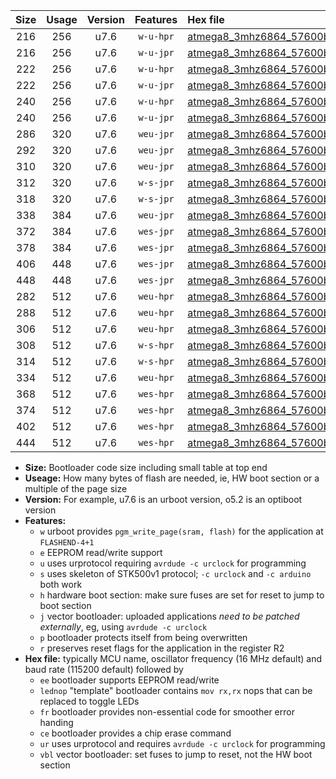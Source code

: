 |Size|Usage|Version|Features|Hex file|
|:-:|:-:|:-:|:-:|:--|
|216|256|u7.6|`w-u-hpr`|[atmega8_3mhz6864_57600bps_ur.hex](https://raw.githubusercontent.com/stefanrueger/urboot/main/atmega8_3mhz6864_57600bps_ur.hex)|
|216|256|u7.6|`w-u-jpr`|[atmega8_3mhz6864_57600bps_ur_vbl.hex](https://raw.githubusercontent.com/stefanrueger/urboot/main/atmega8_3mhz6864_57600bps_ur_vbl.hex)|
|222|256|u7.6|`w-u-hpr`|[atmega8_3mhz6864_57600bps_lednop_ur.hex](https://raw.githubusercontent.com/stefanrueger/urboot/main/atmega8_3mhz6864_57600bps_lednop_ur.hex)|
|222|256|u7.6|`w-u-jpr`|[atmega8_3mhz6864_57600bps_lednop_ur_vbl.hex](https://raw.githubusercontent.com/stefanrueger/urboot/main/atmega8_3mhz6864_57600bps_lednop_ur_vbl.hex)|
|240|256|u7.6|`w-u-hpr`|[atmega8_3mhz6864_57600bps_lednop_fr_ur.hex](https://raw.githubusercontent.com/stefanrueger/urboot/main/atmega8_3mhz6864_57600bps_lednop_fr_ur.hex)|
|240|256|u7.6|`w-u-jpr`|[atmega8_3mhz6864_57600bps_lednop_fr_ur_vbl.hex](https://raw.githubusercontent.com/stefanrueger/urboot/main/atmega8_3mhz6864_57600bps_lednop_fr_ur_vbl.hex)|
|286|320|u7.6|`weu-jpr`|[atmega8_3mhz6864_57600bps_ee_ur_vbl.hex](https://raw.githubusercontent.com/stefanrueger/urboot/main/atmega8_3mhz6864_57600bps_ee_ur_vbl.hex)|
|292|320|u7.6|`weu-jpr`|[atmega8_3mhz6864_57600bps_ee_lednop_ur_vbl.hex](https://raw.githubusercontent.com/stefanrueger/urboot/main/atmega8_3mhz6864_57600bps_ee_lednop_ur_vbl.hex)|
|310|320|u7.6|`weu-jpr`|[atmega8_3mhz6864_57600bps_ee_lednop_fr_ur_vbl.hex](https://raw.githubusercontent.com/stefanrueger/urboot/main/atmega8_3mhz6864_57600bps_ee_lednop_fr_ur_vbl.hex)|
|312|320|u7.6|`w-s-jpr`|[atmega8_3mhz6864_57600bps_vbl.hex](https://raw.githubusercontent.com/stefanrueger/urboot/main/atmega8_3mhz6864_57600bps_vbl.hex)|
|318|320|u7.6|`w-s-jpr`|[atmega8_3mhz6864_57600bps_lednop_vbl.hex](https://raw.githubusercontent.com/stefanrueger/urboot/main/atmega8_3mhz6864_57600bps_lednop_vbl.hex)|
|338|384|u7.6|`weu-jpr`|[atmega8_3mhz6864_57600bps_ee_lednop_fr_ce_ur_vbl.hex](https://raw.githubusercontent.com/stefanrueger/urboot/main/atmega8_3mhz6864_57600bps_ee_lednop_fr_ce_ur_vbl.hex)|
|372|384|u7.6|`wes-jpr`|[atmega8_3mhz6864_57600bps_ee_vbl.hex](https://raw.githubusercontent.com/stefanrueger/urboot/main/atmega8_3mhz6864_57600bps_ee_vbl.hex)|
|378|384|u7.6|`wes-jpr`|[atmega8_3mhz6864_57600bps_ee_lednop_vbl.hex](https://raw.githubusercontent.com/stefanrueger/urboot/main/atmega8_3mhz6864_57600bps_ee_lednop_vbl.hex)|
|406|448|u7.6|`wes-jpr`|[atmega8_3mhz6864_57600bps_ee_lednop_fr_vbl.hex](https://raw.githubusercontent.com/stefanrueger/urboot/main/atmega8_3mhz6864_57600bps_ee_lednop_fr_vbl.hex)|
|448|448|u7.6|`wes-jpr`|[atmega8_3mhz6864_57600bps_ee_lednop_fr_ce_vbl.hex](https://raw.githubusercontent.com/stefanrueger/urboot/main/atmega8_3mhz6864_57600bps_ee_lednop_fr_ce_vbl.hex)|
|282|512|u7.6|`weu-hpr`|[atmega8_3mhz6864_57600bps_ee_ur.hex](https://raw.githubusercontent.com/stefanrueger/urboot/main/atmega8_3mhz6864_57600bps_ee_ur.hex)|
|288|512|u7.6|`weu-hpr`|[atmega8_3mhz6864_57600bps_ee_lednop_ur.hex](https://raw.githubusercontent.com/stefanrueger/urboot/main/atmega8_3mhz6864_57600bps_ee_lednop_ur.hex)|
|306|512|u7.6|`weu-hpr`|[atmega8_3mhz6864_57600bps_ee_lednop_fr_ur.hex](https://raw.githubusercontent.com/stefanrueger/urboot/main/atmega8_3mhz6864_57600bps_ee_lednop_fr_ur.hex)|
|308|512|u7.6|`w-s-hpr`|[atmega8_3mhz6864_57600bps.hex](https://raw.githubusercontent.com/stefanrueger/urboot/main/atmega8_3mhz6864_57600bps.hex)|
|314|512|u7.6|`w-s-hpr`|[atmega8_3mhz6864_57600bps_lednop.hex](https://raw.githubusercontent.com/stefanrueger/urboot/main/atmega8_3mhz6864_57600bps_lednop.hex)|
|334|512|u7.6|`weu-hpr`|[atmega8_3mhz6864_57600bps_ee_lednop_fr_ce_ur.hex](https://raw.githubusercontent.com/stefanrueger/urboot/main/atmega8_3mhz6864_57600bps_ee_lednop_fr_ce_ur.hex)|
|368|512|u7.6|`wes-hpr`|[atmega8_3mhz6864_57600bps_ee.hex](https://raw.githubusercontent.com/stefanrueger/urboot/main/atmega8_3mhz6864_57600bps_ee.hex)|
|374|512|u7.6|`wes-hpr`|[atmega8_3mhz6864_57600bps_ee_lednop.hex](https://raw.githubusercontent.com/stefanrueger/urboot/main/atmega8_3mhz6864_57600bps_ee_lednop.hex)|
|402|512|u7.6|`wes-hpr`|[atmega8_3mhz6864_57600bps_ee_lednop_fr.hex](https://raw.githubusercontent.com/stefanrueger/urboot/main/atmega8_3mhz6864_57600bps_ee_lednop_fr.hex)|
|444|512|u7.6|`wes-hpr`|[atmega8_3mhz6864_57600bps_ee_lednop_fr_ce.hex](https://raw.githubusercontent.com/stefanrueger/urboot/main/atmega8_3mhz6864_57600bps_ee_lednop_fr_ce.hex)|

- **Size:** Bootloader code size including small table at top end
- **Useage:** How many bytes of flash are needed, ie, HW boot section or a multiple of the page size
- **Version:** For example, u7.6 is an urboot version, o5.2 is an optiboot version
- **Features:**
  + `w` urboot provides `pgm_write_page(sram, flash)` for the application at `FLASHEND-4+1`
  + `e` EEPROM read/write support
  + `u` uses urprotocol requiring `avrdude -c urclock` for programming
  + `s` uses skeleton of STK500v1 protocol; `-c urclock` and `-c arduino` both work
  + `h` hardware boot section: make sure fuses are set for reset to jump to boot section
  + `j` vector bootloader: uploaded applications *need to be patched externally*, eg, using `avrdude -c urclock`
  + `p` bootloader protects itself from being overwritten
  + `r` preserves reset flags for the application in the register R2
- **Hex file:** typically MCU name, oscillator frequency (16 MHz default) and baud rate (115200 default) followed by
  + `ee` bootloader supports EEPROM read/write
  + `lednop` "template" bootloader contains `mov rx,rx` nops that can be replaced to toggle LEDs
  + `fr` bootloader provides non-essential code for smoother error handing
  + `ce` bootloader provides a chip erase command
  + `ur` uses urprotocol and requires `avrdude -c urclock` for programming
  + `vbl` vector bootloader: set fuses to jump to reset, not the HW boot section
